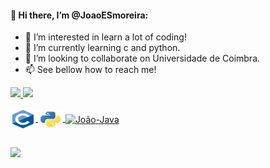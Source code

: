 <!---
JoaoESmoreira/JoaoESmoreira is a ✨ special ✨ repository because its `README.md` (this file) appears on your GitHub profile.
You can click the Preview link to take a look at your changes.
--->

#### 👋 Hi there, I’m @JoaoESmoreira:
- 👀 I’m interested in learn a lot of coding!
- 🌱 I’m currently learning c and python.
- 💞️ I’m looking to collaborate on Universidade de Coimbra.
- 📫 See bellow how to reach me!

<!---- profile --->
 <div>
  <a href="https://github.com/JoaoESmoreira">
  <img height="180em" src="https://github-readme-stats.vercel.app/api?username=JoaoESmoreira&show_icons=true&theme=radical&include_all_commits=true&count_private=true"/>
  <img height="180em" src="https://github-readme-stats.vercel.app/api/top-langs/?username=JoaoESmoreira&layout=compact&langs_count=7&theme=radical"/>
</div>
  
  
<!---- my languages --->
<div style = "display: inline_block"><br>
  <img align = "center" alt = "João-C"      height = "30" width = "40" src = "https://github.com/devicons/devicon/blob/master/icons/c/c-original.svg">
  <img align = "center" alt = "João-Python" height = "30" width = "40" src = "https://raw.githubusercontent.com/devicons/devicon/master/icons/python/python-original.svg">
  <img align = "center" alt = "João-Java"   height = "30" width = "40" src = "https://cdn.jsdelivr.net/gh/devicons/devicon/icons/java/java-original-wordmark.svg"
</div>
  
  
##
  
<!---- My Contacts --->
<div>
  <a href="https://www.instagram.com/jonas_tousso/" target="_blank"><img src="https://img.shields.io/badge/Instagram-E4405F?style=for-the-badge&logo=instagram&logoColor=white" target="_blank"></a>
</div>
